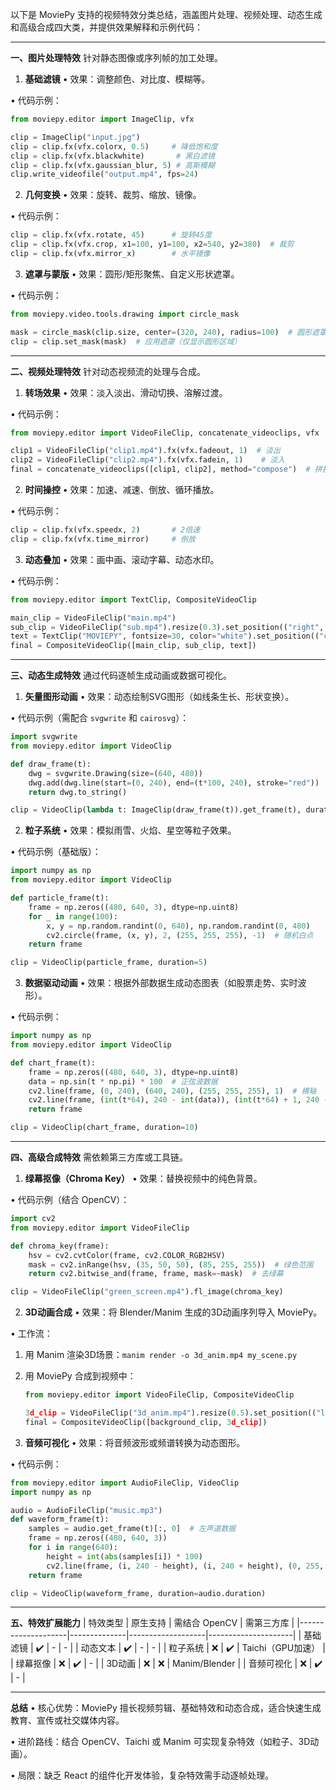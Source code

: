 以下是 MoviePy 支持的视频特效分类总结，涵盖图片处理、视频处理、动态生成和高级合成四大类，并提供效果解释和示例代码：

---

**一、图片处理特效**
针对静态图像或序列帧的加工处理。

1. **基础滤镜**
• 效果：调整颜色、对比度、模糊等。

• 代码示例：

  ```python
  from moviepy.editor import ImageClip, vfx

  clip = ImageClip("input.jpg")
  clip = clip.fx(vfx.colorx, 0.5)     # 降低饱和度
  clip = clip.fx(vfx.blackwhite)       # 黑白滤镜
  clip = clip.fx(vfx.gaussian_blur, 5) # 高斯模糊
  clip.write_videofile("output.mp4", fps=24)
  ```

2. **几何变换**
• 效果：旋转、裁剪、缩放、镜像。

• 代码示例：

  ```python
  clip = clip.fx(vfx.rotate, 45)      # 旋转45度
  clip = clip.fx(vfx.crop, x1=100, y1=100, x2=540, y2=380)  # 裁剪
  clip = clip.fx(vfx.mirror_x)        # 水平镜像
  ```

3. **遮罩与蒙版**
• 效果：圆形/矩形聚焦、自定义形状遮罩。

• 代码示例：

  ```python
  from moviepy.video.tools.drawing import circle_mask

  mask = circle_mask(clip.size, center=(320, 240), radius=100)  # 圆形遮罩
  clip = clip.set_mask(mask)  # 应用遮罩（仅显示圆形区域）
  ```

---

**二、视频处理特效**
针对动态视频流的处理与合成。

1. **转场效果**
• 效果：淡入淡出、滑动切换、溶解过渡。

• 代码示例：

  ```python
  from moviepy.editor import VideoFileClip, concatenate_videoclips, vfx

  clip1 = VideoFileClip("clip1.mp4").fx(vfx.fadeout, 1)  # 淡出
  clip2 = VideoFileClip("clip2.mp4").fx(vfx.fadein, 1)    # 淡入
  final = concatenate_videoclips([clip1, clip2], method="compose")  # 拼接
  ```

2. **时间操控**
• 效果：加速、减速、倒放、循环播放。

• 代码示例：

  ```python
  clip = clip.fx(vfx.speedx, 2)       # 2倍速
  clip = clip.fx(vfx.time_mirror)     # 倒放
  ```

3. **动态叠加**
• 效果：画中画、滚动字幕、动态水印。

• 代码示例：

  ```python
  from moviepy.editor import TextClip, CompositeVideoClip

  main_clip = VideoFileClip("main.mp4")
  sub_clip = VideoFileClip("sub.mp4").resize(0.3).set_position(("right", "top"))
  text = TextClip("MOVIEPY", fontsize=30, color="white").set_position(("center", "bottom")).set_duration(5)
  final = CompositeVideoClip([main_clip, sub_clip, text])
  ```

---

**三、动态生成特效**
通过代码逐帧生成动画或数据可视化。

1. **矢量图形动画**
• 效果：动态绘制SVG图形（如线条生长、形状变换）。

• 代码示例（需配合 `svgwrite` 和 `cairosvg`）：

  ```python
  import svgwrite
  from moviepy.editor import VideoClip

  def draw_frame(t):
      dwg = svgwrite.Drawing(size=(640, 480))
      dwg.add(dwg.line(start=(0, 240), end=(t*100, 240), stroke="red"))  # 随时间增长的线条
      return dwg.to_string()

  clip = VideoClip(lambda t: ImageClip(draw_frame(t)).get_frame(t), duration=5)
  ```

2. **粒子系统**
• 效果：模拟雨雪、火焰、星空等粒子效果。

• 代码示例（基础版）：

  ```python
  import numpy as np
  from moviepy.editor import VideoClip

  def particle_frame(t):
      frame = np.zeros((480, 640, 3), dtype=np.uint8)
      for _ in range(100):
          x, y = np.random.randint(0, 640), np.random.randint(0, 480)
          cv2.circle(frame, (x, y), 2, (255, 255, 255), -1)  # 随机白点
      return frame

  clip = VideoClip(particle_frame, duration=5)
  ```

3. **数据驱动动画**
• 效果：根据外部数据生成动态图表（如股票走势、实时波形）。

• 代码示例：

  ```python
  import numpy as np
  from moviepy.editor import VideoClip

  def chart_frame(t):
      frame = np.zeros((480, 640, 3), dtype=np.uint8)
      data = np.sin(t * np.pi) * 100  # 正弦波数据
      cv2.line(frame, (0, 240), (640, 240), (255, 255, 255), 1)  # 横轴
      cv2.line(frame, (int(t*64), 240 - int(data)), (int(t*64) + 1, 240 - int(data)), (0, 255, 0), 5)  # 数据点
      return frame

  clip = VideoClip(chart_frame, duration=10)
  ```

---

**四、高级合成特效**
需依赖第三方库或工具链。

1. **绿幕抠像（Chroma Key）**
• 效果：替换视频中的纯色背景。

• 代码示例（结合 OpenCV）：

  ```python
  import cv2
  from moviepy.editor import VideoFileClip

  def chroma_key(frame):
      hsv = cv2.cvtColor(frame, cv2.COLOR_RGB2HSV)
      mask = cv2.inRange(hsv, (35, 50, 50), (85, 255, 255))  # 绿色范围
      return cv2.bitwise_and(frame, frame, mask=~mask)  # 去绿幕

  clip = VideoFileClip("green_screen.mp4").fl_image(chroma_key)
  ```

2. **3D动画合成**
• 效果：将 Blender/Manim 生成的3D动画序列导入 MoviePy。

• 工作流：

  1. 用 Manim 渲染3D场景：`manim render -o 3d_anim.mp4 my_scene.py`  
  2. 用 MoviePy 合成到视频中：
     ```python
     from moviepy.editor import VideoFileClip, CompositeVideoClip

     3d_clip = VideoFileClip("3d_anim.mp4").resize(0.5).set_position(("left", "top"))
     final = CompositeVideoClip([background_clip, 3d_clip])
     ```

3. **音频可视化**
• 效果：将音频波形或频谱转换为动态图形。

• 代码示例：

  ```python
  from moviepy.editor import AudioFileClip, VideoClip
  import numpy as np

  audio = AudioFileClip("music.mp3")
  def waveform_frame(t):
      samples = audio.get_frame(t)[:, 0]  # 左声道数据
      frame = np.zeros((480, 640, 3))
      for i in range(640):
          height = int(abs(samples[i]) * 100)
          cv2.line(frame, (i, 240 - height), (i, 240 + height), (0, 255, 0), 1)
      return frame

  clip = VideoClip(waveform_frame, duration=audio.duration)
  ```

---

**五、特效扩展能力**
| 特效类型       | 原生支持 | 需结合 OpenCV | 需第三方库       |
|--------------------|--------------|-------------------|---------------------|
| 基础滤镜           | ✔️           | -                 | -                   |
| 动态文本           | ✔️           | -                 | -                   |
| 粒子系统           | ❌           | ✔️                | Taichi（GPU加速）   |
| 绿幕抠像           | ❌           | ✔️                | -                   |
| 3D动画             | ❌           | ❌                | Manim/Blender       |
| 音频可视化         | ❌           | ✔️                | -                   |

---

**总结**
• 核心优势：MoviePy 擅长视频剪辑、基础特效和动态合成，适合快速生成教育、宣传或社交媒体内容。  

• 进阶路线：结合 OpenCV、Taichi 或 Manim 可实现复杂特效（如粒子、3D动画）。  

• 局限：缺乏 React 的组件化开发体验，复杂特效需手动逐帧处理。

